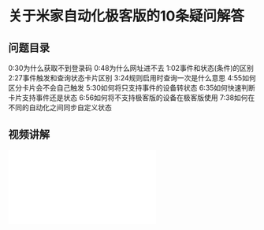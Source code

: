 ---
---

# 关于米家自动化极客版的10条疑问解答

## 问题目录
0:30为什么获取不到登录码
0:48为什么网址进不去
1:02事件和状态(条件)的区别
2:27事件触发和查询状态卡片区别
3:24规则启用时查询一次是什么意思
4:55如何区分卡片会不会自己触发
5:30如何将只支持事件的设备转状态
6:35如何快速判断卡片支持事件还是状态
6:56如何将不支持极客版的设备在极客版使用
7:38如何在不同的自动化之间同步自定义状态


## 视频讲解
<iframe src="//player.bilibili.com/player.html?aid=518734982&bvid=BV1ag411n72L&cid=920140668&page=1" scrolling="no" border="0" frameborder="no" framespacing="0" allowfullscreen="true"> </iframe>
